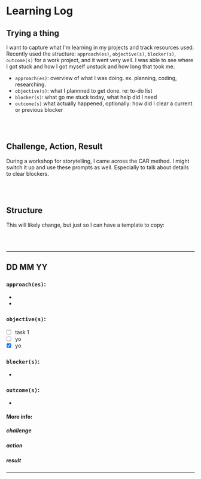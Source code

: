 # Learning Log


## Trying a thing
I want to capture what I'm learning in my projects and track resources used. Recently used the structure: `approach(es)`, `objective(s)`, `blocker(s)`, `outcome(s)` for a work project, and it went very well. I was able to see where I got stuck and how I got myself unstuck and how long that took me.
- `approach(es)`: overview of what I was doing. ex. planning, coding, researching.
- `objective(s)`: what I plannned to get done. re: to-do list
- `blocker(s)`: what go me stuck today, what help did I need
- `outcome(s)` what actually happened, optionally: how did I clear a current or previous blocker

<br>
<br>

## Challenge, Action, Result
During a workshop for storytelling, I came across the CAR method. I might switch it up and use these prompts as well. Especially to talk about details to clear blockers.

<br>
<br>

## Structure
This will likely change, but just so I can have a template to copy:

<br>
<br>

---

## DD MM YY
### `approach(es)`:
- 
- 
### `objective(s)`:
- [ ] task 1
- [ ] yo
- [x] yo
### `blocker(s)`:
- 
### `outcome(s)`:
- 

#### More info:
##### challenge
##### action
##### result
---
<br>
<br>
